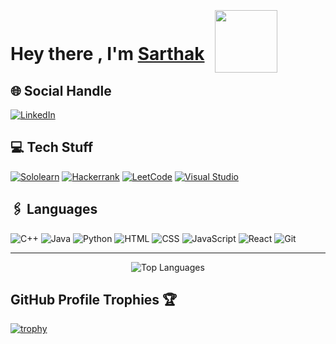 <html>

<h1>Hey there , I'm <a href="https://github.com/kataresarthak">Sarthak</a> 
<img src="hi.gif" alt="" width="100px" style="position:relative;top:20px; left:10px; max-width: 50%;">

<!--!<h2>📌 Ask Me Anything </h2>

<!--![![Ask Me Anything !](https://img.shields.io/badge/Ask%20Me-Queries-1abc9c.svg)](https://github.com/kataresarthak/kataresarthak/issues/new) ![](https://komarev.com/ghpvc/?username=kataresarthak)-->

<h2>🌐 Social Handle </h2>

<a href="https://www.linkedin.com/in/sarthak-katare-547809282" target="_blank"><img src="https://img.shields.io/badge/LinkedIn-Sarthak_Katare-30302f?style=flat&logo=linkedin&logoColor=white" alt="LinkedIn"></a>
<a href="mailto:kataresarthak001@gmail.com" target="_blank" ><img src="https://img.shields.io/badge/kataresarthak001@gmail.com-30302f?style=flat&logo=gmail" alt=""></a>
<a href="https://instagram.com/the.sarthak_katare?igshid=OGQ5ZDc2ODk2ZA==" target="_blank" ><img src="https://img.shields.io/badge/the.sarthak__katare-30302f?style=flat&logo=instagram" alt=""></a>
<a href="http://t.me/sarthakrk"  target="_blank" ><img src="https://img.shields.io/badge/sarthakrk-30302f?style=flat&logo=telegram" alt=""></a> 



<h2>💻 Tech Stuff </h2>

[![Sololearn](https://img.shields.io/badge/Sololearn-3a464b?style=for-the-badge&logo=Sololearn&logoColor=white)](https://www.sololearn.com/profile/28793331)
[![Hackerrank](https://img.shields.io/badge/-Hackerrank-2EC866?style=for-the-badge&logo=HackerRank&logoColor=white)](https://www.hackerrank.com/profile/kataresarthak)
[![LeetCode](https://img.shields.io/badge/LeetCode-000000?style=for-the-badge&logo=LeetCode&logoColor=#d16c06)](https://leetcode.com/kataresarthak)
[![Visual Studio](https://img.shields.io/badge/Visual%20Studio-5C2D91.svg?style=for-the-badge&logo=visual-studio&logoColor=white)](https://visualstudio.microsoft.com)
<!--[![Android Studio](https://img.shields.io/badge/Android%20Studio-3DDC84?style=for-the-badge&logo=android-studio&logoColor=white)](https://developer.android.com/studio)-->
<!--[![CodeChef](https://img.shields.io/badge/CodeChef-5B4638.svg?style=for-the-badge&logo=CodeChef&logoColor=white)](https://www.codechef.com/users/sarthakrk001)-->

<h2>🖇️ Languages</h2>

![C++](https://img.shields.io/badge/c++-%2300599C.svg?style=for-the-badge&logo=c%2B%2B&logoColor=white) 
![Java](https://img.shields.io/badge/java-%23ED8B00.svg?style=for-the-badge&logo=openjdk&logoColor=white) 
![Python](https://img.shields.io/badge/python-%2314354C.svg?style=for-the-badge&logo=python&logoColor=white) 
![HTML](https://img.shields.io/badge/HTML-FF4500?style=for-the-badge&logo=html5&logoColor=white) 
![CSS](https://img.shields.io/badge/CSS-%231572B6.svg?style=for-the-badge&logo=css3&logoColor=white) 
![JavaScript](https://img.shields.io/badge/JavaScript-%23F7DF1E.svg?style=for-the-badge&logo=javascript&logoColor=black) 
![React](https://img.shields.io/badge/React-20232A?style=for-the-badge&logo=react&logoColor=61DAFB)
![Git](https://img.shields.io/badge/git-%23F05033.svg?style=for-the-badge&logo=git&logoColor=white)

<div style="text-align:center;">
         <hr style="height:1px;">
   <!--<p align="center"> <img src="https://github-readme-stats.vercel.app/api?username=kataresarthak&theme=tokyonight&hide_border=false&include_all_commits=true&count_private=false" alt="GitHub Stats">
    <br>
    <img src="https://github-readme-streak-stats.herokuapp.com/?user=kataresarthak&theme=tokyonight&hide_border=false" alt="GitHub Streak">
    <br>-->
    <img src="https://github-readme-stats.vercel.app/api/top-langs/?username=kataresarthak&theme=tokyonight&hide_border=false&include_all_commits=true&count_private=false&layout=compact" alt="Top Languages">
</div>

<h2>GitHub Profile Trophies 🏆</h2>

[![trophy](https://github-profile-trophy.vercel.app/?username=kataresarthak&row=1&margin-w=40)](https://github.com/ryo-ma/github-profile-trophy)

<!--
<h2>🖇️ Languages</h2>

![C](https://img.shields.io/badge/c-%2300599C.svg?style=for-the-badge&logo=c&logoColor=white) ![C++](https://img.shields.io/badge/c++-%2300599C.svg?style=for-the-badge&logo=c%2B%2B&logoColor=white) ![Java](https://img.shields.io/badge/java-%23ED8B00.svg?style=for-the-badge&logo=openjdk&logoColor=white) ![Python](https://img.shields.io/badge/python-%2314354C.svg?style=for-the-badge&logo=python&logoColor=white) ![HTML](https://img.shields.io/badge/HTML-FF4500?style=for-the-badge&logo=html5&logoColor=white)  ![Git](https://img.shields.io/badge/git-%23F05033.svg?style=for-the-badge&logo=git&logoColor=white)

<div style="text-align:center;">
    <hr style="height:1px;">
</div>

-->
